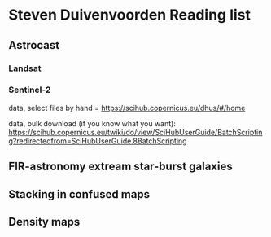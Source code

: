 # Steven Duivenvoorden Reading list

## Astrocast

### Landsat

### Sentinel-2

data, select files by hand = https://scihub.copernicus.eu/dhus/#/home

data, bulk download (if you know what you want): https://scihub.copernicus.eu/twiki/do/view/SciHubUserGuide/BatchScripting?redirectedfrom=SciHubUserGuide.8BatchScripting


## FIR-astronomy extream star-burst galaxies

## Stacking in confused maps

## Density maps

